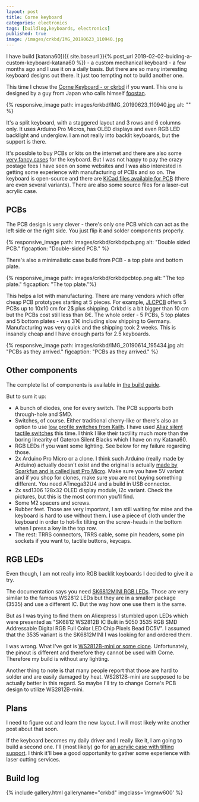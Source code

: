 ```yaml
---
layout: post
title: Corne keyboard
categories: electronics
tags: [buildlog,keyboards, electronics]
published: true
image: /images/crkbd/IMG_20190623_110940.jpg
---
```


I have build 
[katana60]({{ site.baseurl }}{% post_url 2019-02-02-buiding-a-custom-keyboard-katana60 %}) - a custom mechanical keyboard - a few months ago and I use it on a daily basis. But there are so many interesting keyboard designs out there. It just too tempting not to build another one.

This time I chose the [Corne Keyboard - or ckrbd](https://github.com/foostan/crkbd) if you want. This one is designed by a guy from Japan who calls himself [foostan](https://twitter.com/foostan).

{% responsive_image path: images/crkbd/IMG_20190623_110940.jpg alt: "" %}

<!--more-->

It's a split keyboard, with a staggered layout and 3 rows and 6 columns only. It uses Arduino Pro Micros, has OLED displays and even RGB LED backlight and underglow. I am not really into backlit keyboards, but the support is there.

It's possible to buy PCBs or kits on the internet and there are also some [very fancy cases](https://imkulio.com/) for the keyboard. But I was not happy to pay the crazy postage fees I have seen on some websites and I was also interested in getting some experience with manufacturing of PCBs and so on. The keyboard is open-source and there are [KiCad files available for PCB](https://github.com/foostan/crkbd) (there are even several variants). There are 
also some source files for a laser-cut acrylic case.

## PCBs 

The PCB design is very clever - there's only one PCB which can act as the left side or the right side. You just flip it and solder components properly. 

{% responsive_image path: images/crkbd/crkbdpcb.png alt: "Double sided PCB." figcaption: "Double-sided PCB." %}

There's also a minimalistic case build from PCB - a top plate and bottom plate.

{% responsive_image path: images/crkbd/crkbdpcbtop.png alt: "The top plate." figcaption: "The top plate."%}

This helps a lot with manufacturing. There are many vendors which offer cheap PCB prototypes starting at 5 pieces. For example, [JLCPCB](https://jlcpcb.com/) offers 5 PCBs up to 10x10 cm for 2$ plus shipping. Crkbd is a bit bigger than 10 cm but the PCBs cost still less than 8€. The whole order - 5 PCBs, 5 top plates and 5 bottom plates - was 31€ including slow shipping to Germany. Manufacturing was very quick and the shipping took 2 weeks. This is insanely cheap and I have enough parts for 2.5 keyboards.

{% responsive_image path: images/crkbd/IMG_20190614_195434.jpg alt: "PCBs as they arrived." figcaption: "PCBs as they arrived." %}

## Other components

The complete list of components is available in [the build guide](https://github.com/foostan/crkbd/blob/master/corne-classic/doc/buildguide_en.md).

But to sum it up:

- A bunch of diodes, one for every switch. The PCB supports both through-hole and SMD. 
- Switches, of course. Either traditional cherry-like or there's also an option to use [low profile switches from Kailh](http://www.kailh.com/en/Products/Ks/CS/). I have used [Aliaz silent tactile switches](https://kbdfans.com/products/pre-orderaliaz-silent-switch-tactile) this time. I think I like their tactility much more than the boring linearity of Gateron Silent Blacks which I have on my Katana60.
- RGB LEDs if you want some lighting. See below for my failure regarding those.
- 2x Arduino Pro Micro or a clone. I think such Arduino (really made by Arduino) actually doesn't exist and the original is actually [made by Sparkfun and is called just Pro Micro](https://www.sparkfun.com/products/12640). Make sure you have 5V variant and if you shop for clones, make sure you are not buying something different. You need ATmega32U4 and a build in USB connector.
- 2x ssd1306 128x32 OLED display module, i2c variant. Check the pictures, but this is the most common you'll find.
- Some M2 spacers and screws.
- Rubber feet. Those are very important, I am still waiting for mine and the keyboard is hard to use without them. I use a piece of cloth under the keyboard in order to hot-fix tilting on the screw-heads in the bottom when I press a key in the top row.
- The rest: TRRS connectors, TRRS cable, some pin headers, some pin sockets if you want to, tactile buttons, keycaps.


## RGB LEDs

Even though, I am not really into RGB backlit keyboards I decided to give it a try. 

The documentation says you need [SK6812MINI RGB LEDs](https://cdn-shop.adafruit.com/product-files/2686/SK6812MINI_REV.01-1-2.pdf). Those are very similar to the famous WS2812 LEDs but they are in a smaller package (3535) and use a different IC. But the way how one use them is the same.

But as I was trying to find them on Aliexpress I stumbled upon LEDs which were presented as "SK6812 WS2812B IC Bulit in 5050 3535 RGB SMD Addressable Digital RGB Full Color LED Chip Pixels Bead DC5V". I assumed that the 3535 variant is the SK6812MINI I was looking for and ordered them.

I was wrong. What I've got is [WS2812B-mini or some clone](http://www.normandled.com/upload/201607/WS2812B%20Mini%203535%20LED%20Datasheet.pdf). Unfortunately, the pinout is different and therefore they cannot be used with Corne. Therefore my build is without any lighting. 

Another thing to note is that many people report that those are hard to solder and are easily damaged by heat. WS2812B-mini are supposed to be actually better in this regard. So maybe I'll try to change Corne's PCB design to utilize WS2812B-mini.

## Plans

I need to figure out and learn the new layout. I will most likely write another post about that soon.

If the keyboard becomes my daily driver and I really like it, I am going to build a second one. I'll (most likely) go for [an acrylic case with tilting support](https://github.com/foostan/crkbd/tree/master/corne-classic/acrylic_plate). I think it'll bee a good opportunity to gather some experience with laser cutting services.

## Build log

{% include gallery.html galleryname="crkbd" imgclass='imgmw600' %}